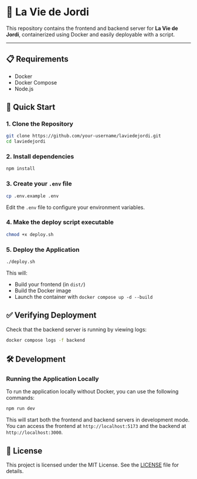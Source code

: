 # 🧩 La Vie de Jordi

This repository contains the frontend and backend server for **La Vie de Jordi**, containerized using Docker and easily deployable with a script.

---

## 📋 Requirements

- Docker
- Docker Compose
- Node.js

## 🚀 Quick Start

### 1. Clone the Repository

```bash
git clone https://github.com/your-username/laviedejordi.git
cd laviedejordi
```

### 2. Install dependencies

```bash
npm install
```

### 3. Create your `.env` file

```bash
cp .env.example .env
```

Edit the `.env` file to configure your environment variables.

### 4. Make the deploy script executable

```bash
chmod +x deploy.sh
```

### 5. Deploy the Application

```bash
./deploy.sh
```

This will:

- Build your frontend (in `dist/`)
- Build the Docker image
- Launch the container with `docker compose up -d --build`

## ✅ Verifying Deployment

Check that the backend server is running by viewing logs:

```bash
docker compose logs -f backend
```

## 🛠️ Development

### Running the Application Locally

To run the application locally without Docker, you can use the following commands:

```bash
npm run dev
```

This will start both the frontend and backend servers in development mode.
You can access the frontend at `http://localhost:5173` and the backend at `http://localhost:3000`.

## 📄 License

This project is licensed under the MIT License. See the [LICENSE](LICENSE) file for details.
